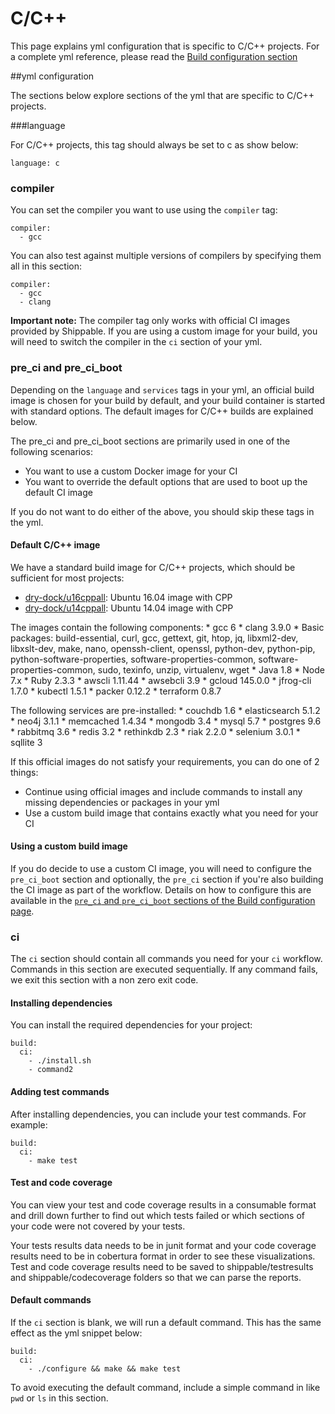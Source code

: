 
# C/C++
This page explains yml configuration that is specific to C/C++ projects. For a complete yml reference, please read the [Build configuration section](../shippableyml.md)

##yml configuration

The sections below explore sections of the yml that are specific to C/C++ projects. 


###language 


For C/C++ projects, this tag should always be set to c as show below:

```
language: c
```

### compiler

You can set the compiler you want to use using the `compiler` tag:

```
compiler:
  - gcc
```

You can also test against multiple versions of compilers by specifying them all in this section:

```
compiler:
  - gcc
  - clang
```

**Important note:** The compiler tag only works with official CI images provided by Shippable. If you are using a custom image for your build, you will need to switch the compiler in the `ci` section of your yml.

### pre_ci and pre_ci_boot

Depending on the `language` and `services` tags in your yml, an official build image is chosen for your build by default, and your build container is started with standard options. The default images for C/C++ builds are explained below.

The pre_ci and pre_ci_boot sections are primarily used in one of the following scenarios:

* You want to use a custom Docker image for your CI 
* You want to override the default options that are used to boot up the default CI image

If you do not want to do either of the above, you should skip these tags in the yml.

#### Default C/C++ image
We have a standard build image for C/C++ projects, which should be sufficient for most projects: 

* [dry-dock/u16cppall](https://github.com/dry-dock/u16cppall): Ubuntu 16.04 image with CPP
* [dry-dock/u14cppall](https://github.com/dry-dock/u14cppall): Ubuntu 14.04 image with CPP
	
The images contain the following components:
	* gcc 6
	* clang 3.9.0
	* Basic packages: build-essential, curl, gcc, gettext, git, htop, jq, libxml2-dev, libxslt-dev, make, nano, openssh-client, openssl, python-dev, python-pip, python-software-properties, software-properties-common, software-properties-common, sudo, texinfo, unzip, virtualenv, wget
	* Java 1.8
	* Node 7.x
	* Ruby 2.3.3
	* awscli 1.11.44
	* awsebcli 3.9
	* gcloud 145.0.0
	* jfrog-cli 1.7.0
	* kubectl 1.5.1
	* packer 0.12.2
	* terraform 0.8.7

The following services are pre-installed:
	* couchdb 1.6
	* elasticsearch 5.1.2
	* neo4j 3.1.1
	* memcached 1.4.34
	* mongodb 3.4
	* mysql 5.7
	* postgres 9.6
	* rabbitmq 3.6
	* redis 3.2
	* rethinkdb 2.3
	* riak 2.2.0
	* selenium 3.0.1
	* sqllite 3


If this official images do not satisfy your requirements, you can do one of 2 things:

- Continue using official images and include commands to install any missing dependencies or packages in your yml
- Use a custom build image that contains exactly what you need for your CI
	
#### Using a custom build image
If you do decide to use a custom CI image, you will need to configure the `pre_ci_boot` section and optionally, the `pre_ci` section if you're also building the CI image as part of the workflow. Details on how to configure this are available in the [`pre_ci` and `pre_ci_boot` sections of the Build configuration page](../shippableyml.md#build). 

### ci
The `ci` section should contain all commands you need for your `ci` workflow. Commands in this section are executed sequentially. If any command fails, we exit this section with a non zero exit code.

#### Installing dependencies
You can install the required dependencies for your project:

```
build:
  ci:
    - ./install.sh
    - command2
```


#### Adding test commands 
After installing dependencies, you can include your test commands. For example:  

```
build:
  ci:
    - make test 
```


#### Test and code coverage
You can view your test and code coverage results in a consumable format and drill down further to find out which tests failed or which sections of your code were not covered by your tests.

Your tests results data needs to be in junit format and your code coverage results need to be in cobertura format in order to see these visualizations. Test and code coverage results need to be saved to shippable/testresults and shippable/codecoverage folders so that we can parse the reports.


#### Default commands

If the `ci` section is blank, we will run a default command. This has the same effect as the yml snippet below:

```
build:
  ci:
    - ./configure && make && make test
```

To avoid executing the default command, include a simple command in like `pwd` or `ls` in this section.







